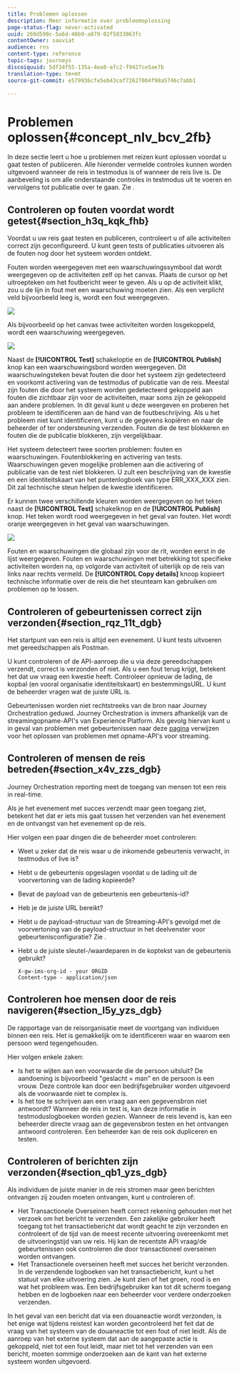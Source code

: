 ```yaml
---
title: Problemen oplossen
description: Meer informatie over probleemoplossing
page-status-flag: never-activated
uuid: 269d590c-5a6d-40b9-a879-02f5033863fc
contentOwner: sauviat
audience: rns
content-type: reference
topic-tags: journeys
discoiquuid: 5df34f55-135a-4ea8-afc2-f9427ce5ae7b
translation-type: tm+mt
source-git-commit: e579936cfe5eb43caf72627004f98a5746c7abb1

---
```



# Problemen oplossen{#concept_nlv_bcv_2fb}

In deze sectie leert u hoe u problemen met reizen kunt oplossen voordat u gaat testen of publiceren. Alle hieronder vermelde controles kunnen worden uitgevoerd wanneer de reis in testmodus is of wanneer de reis live is. De aanbeveling is om alle onderstaande controles in testmodus uit te voeren en vervolgens tot publicatie over te gaan. Zie [](../building-journeys/testing-the-journey.md).

## Controleren op fouten voordat wordt getest{#section_h3q_kqk_fhb}

Voordat u uw reis gaat testen en publiceren, controleert u of alle activiteiten correct zijn geconfigureerd. U kunt geen tests of publicaties uitvoeren als de fouten nog door het systeem worden ontdekt.

Fouten worden weergegeven met een waarschuwingssymbool dat wordt weergegeven op de activiteiten zelf op het canvas. Plaats de cursor op het uitroepteken om het foutbericht weer te geven. Als u op de activiteit klikt, zou u de lijn in fout met een waarschuwing moeten zien. Als een verplicht veld bijvoorbeeld leeg is, wordt een fout weergegeven.

![](../assets/journey63.png)

Als bijvoorbeeld op het canvas twee activiteiten worden losgekoppeld, wordt een waarschuwing weergegeven.

![](../assets/canvas-disconnected.png)

Naast de **[!UICONTROL Test]** schakeloptie en de **[!UICONTROL Publish]** knop kan een waarschuwingsbord worden weergegeven. Dit waarschuwingsteken bevat fouten die door het systeem zijn gedetecteerd en voorkomt activering van de testmodus of publicatie van de reis. Meestal zijn fouten die door het systeem worden gedetecteerd gekoppeld aan fouten die zichtbaar zijn voor de activiteiten, maar soms zijn ze gekoppeld aan andere problemen. In dit geval kunt u deze weergeven en proberen het probleem te identificeren aan de hand van de foutbeschrijving. Als u het probleem niet kunt identificeren, kunt u de gegevens kopiëren en naar de beheerder of ter ondersteuning verzenden. Fouten die de test blokkeren en fouten die de publicatie blokkeren, zijn vergelijkbaar.

Het systeem detecteert twee soorten problemen: fouten en waarschuwingen. Foutenblokkering en activering van tests. Waarschuwingen geven mogelijke problemen aan die activering of publicatie van de test niet blokkeren. U zult een beschrijving van de kwestie en een identiteitskaart van het puntenlogboek van type ERR_XXX_XXX zien. Dit zal technische steun helpen de kwestie identificeren.

Er kunnen twee verschillende kleuren worden weergegeven op het teken naast de **[!UICONTROL Test]** schakelknop en de **[!UICONTROL Publish]** knop. Het teken wordt rood weergegeven in het geval van fouten. Het wordt oranje weergegeven in het geval van waarschuwingen.

![](../assets/journey75.png)

Fouten en waarschuwingen die globaal zijn voor de rit, worden eerst in de lijst weergegeven. Fouten en waarschuwingen met betrekking tot specifieke activiteiten worden na, op volgorde van activiteit of uiterlijk op de reis van links naar rechts vermeld. De **[!UICONTROL Copy details]** knoop kopieert technische informatie over de reis die het steunteam kan gebruiken om problemen op te lossen.

## Controleren of gebeurtenissen correct zijn verzonden{#section_rqz_11t_dgb}

Het startpunt van een reis is altijd een evenement. U kunt tests uitvoeren met gereedschappen als Postman.

U kunt controleren of de API-aanroep die u via deze gereedschappen verzendt, correct is verzonden of niet. Als u een fout terug krijgt, betekent het dat uw vraag een kwestie heeft. Controleer opnieuw de lading, de kopbal (en vooral organisatie identiteitskaart) en bestemmingsURL. U kunt de beheerder vragen wat de juiste URL is.

Gebeurtenissen worden niet rechtstreeks van de bron naar Journey Orchestration geduwd. Journey Orchestration is immers afhankelijk van de streamingopname-API&#39;s van Experience Platform. Als gevolg hiervan kunt u in geval van problemen met gebeurtenissen naar deze [pagina](https://docs.adobe.com/content/help/en/experience-platform/ingestion/streaming/troubleshooting.html) verwijzen voor het oplossen van problemen met opname-API&#39;s voor streaming.

## Controleren of mensen de reis betreden{#section_x4v_zzs_dgb}

Journey Orchestration reporting meet de toegang van mensen tot een reis in real-time.

Als je het evenement met succes verzendt maar geen toegang ziet, betekent het dat er iets mis gaat tussen het verzenden van het evenement en de ontvangst van het evenement op de reis.

Hier volgen een paar dingen die de beheerder moet controleren:

* Weet u zeker dat de reis waar u de inkomende gebeurtenis verwacht, in testmodus of live is?
* Hebt u de gebeurtenis opgeslagen voordat u de lading uit de voorvertoning van de lading kopieerde?
* Bevat de payload van de gebeurtenis een gebeurtenis-id?
* Heb je de juiste URL bereikt?
* Hebt u de payload-structuur van de Streaming-API&#39;s gevolgd met de voorvertoning van de payload-structuur in het deelvenster voor gebeurtenisconfiguratie? Zie [](../event/previewing-the-payload.md).
* Hebt u de juiste sleutel-/waardeparen in de koptekst van de gebeurtenis gebruikt?

   ```
   X-gw-ims-org-id - your ORGID
   Content-type - application/json
   ```

## Controleren hoe mensen door de reis navigeren{#section_l5y_yzs_dgb}

De rapportage van de reisorganisatie meet de voortgang van individuen binnen een reis. Het is gemakkelijk om te identificeren waar en waarom een persoon werd tegengehouden.

Hier volgen enkele zaken:

* Is het te wijten aan een voorwaarde die de persoon uitsluit? De aandoening is bijvoorbeeld &quot;geslacht = man&quot; en de persoon is een vrouw. Deze controle kan door een bedrijfsgebruiker worden uitgevoerd als de voorwaarde niet te complex is.
* Is het toe te schrijven aan een vraag aan een gegevensbron niet antwoordt? Wanneer de reis in test is, kan deze informatie in testmoduslogboeken worden gezien. Wanneer de reis levend is, kan een beheerder directe vraag aan de gegevensbron testen en het ontvangen antwoord controleren. Een beheerder kan de reis ook dupliceren en testen.

## Controleren of berichten zijn verzonden{#section_qb1_yzs_dgb}

Als individuen de juiste manier in de reis stromen maar geen berichten ontvangen zij zouden moeten ontvangen, kunt u controleren of:

* Het Transactionele Overseinen heeft correct rekening gehouden met het verzoek om het bericht te verzenden. Een zakelijke gebruiker heeft toegang tot het transactiebericht dat wordt geacht te zijn verzonden en controleert of de tijd van de meest recente uitvoering overeenkomt met de uitvoeringstijd van uw reis. Hij kan de recentste API vraag/de gebeurtenissen ook controleren die door transactioneel overseinen worden ontvangen.
* Het Transactionele overseinen heeft met succes het bericht verzonden. In de verzendende logboeken van het transactiebericht, kunt u het statuut van elke uitvoering zien. Je kunt zien of het groen, rood is en wat het probleem was. Een bedrijfsgebruiker kan tot dit scherm toegang hebben en de logboeken naar een beheerder voor verdere onderzoeken verzenden.

In het geval van een bericht dat via een douaneactie wordt verzonden, is het enige wat tijdens reistest kan worden gecontroleerd het feit dat de vraag van het systeem van de douaneactie tot een fout of niet leidt. Als de aanroep van het externe systeem dat aan de aangepaste actie is gekoppeld, niet tot een fout leidt, maar niet tot het verzenden van een bericht, moeten sommige onderzoeken aan de kant van het externe systeem worden uitgevoerd.

